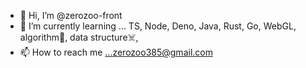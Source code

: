 - 👋 Hi, I’m @zerozoo-front
- 🌱 I’m currently learning ... TS, Node, Deno, Java, Rust, Go, WebGL, algorithm🧨, data structure☠️, 
- 📫 How to reach me ...zerozoo385@gmail.com

<!---
zerozoo-front/zerozoo-front is a ✨ special ✨ repository because its `README.md` (this file) appears on your GitHub profile.
You can click the Preview link to take a look at your changes.
--->
